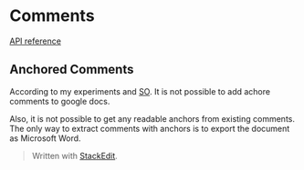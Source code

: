 
# Comments
[API reference](https://developers.google.com/drive/api/v3/reference/comments/create)

## Anchored Comments
According to my experiments and [SO](https://stackoverflow.com/questions/23498275/creating-anchored-comments-programmatically-in-google-docs). It is not possible to add achore comments to google docs.

Also, it is not possible to get any readable anchors from existing comments. The only way to extract comments with anchors is to export the document as Microsoft Word.

> Written with [StackEdit](https://stackedit.io/).
<!--stackedit_data:
eyJoaXN0b3J5IjpbNjQ0Mjk2OTIzLDE1NTk5MjI1MTUsNzMwOT
k4MTE2XX0=

-->